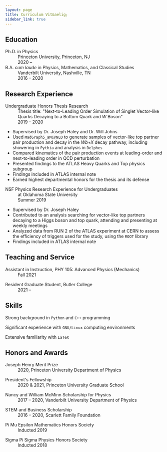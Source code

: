 ```yaml
---
layout: page
title: Curriculum Vit&aelig;
sidebar_link: true
---
```


## Education
<dl>
  <dt>Ph.D. in Physics</dt>
  <dd>Princeton University, Princeton, NJ<br> 2020 &ndash;</dd>

  <dt>B.A. <em>cum laude</em> in Physics, Mathematics, and Classical Studies</dt>
  <dd>Vanderbilt University, Nashville, TN <br> 2016 &ndash; 2020</dd>
</dl>

## Research Experience
<dl>
  <dt>Undergraduate Honors Thesis Research</dt>
  <dd>Thesis title: "Next-to-Leading Order Simulation of Singlet Vector-like Quarks Decaying to a Bottom Quark and <em>W</em> Boson" <br> 2019 &ndash; 2020</dd>
</dl>
<div class="message">
<ul>
  <li> Supervised by Dr.&nbsp;Joseph Haley and Dr.&nbsp;Will Johns </li>
 <li> Used <code>MadGraph5_aMC@NLO</code> to generate samples of vector-like top partner pair production and decay in the <em>Wb+X</em> decay pathway, including showering in <code>Pythia</code> and analysis in <code>Delphes</code> </li>
 <li> Compared kinematics of the pair production events at leading-order and next-to-leading order in QCD perturbation</li>
 <li> Presented findings to the ATLAS Heavy Quarks and Top physics subgroup</li>
 <li> Findings included in ATLAS internal note</li>
 <li> Earned highest departmental honors for the thesis and its defense</li>
</ul>
</div>

<dl>
  <dt>NSF Physics Research Experience for Undergraduates</dt>
  <dd>at Oklahoma State University <br> Summer 2019</dd>
</dl>
<div class="message">
<ul>
  <li> Supervised by Dr.&nbsp;Joseph Haley </li>
  <li> Contributed to an analysis searching for vector-like top partners decaying to a Higgs boson and top quark, attending and presenting at weekly meetings </li>
  <li> Analyzed data from RUN 2 of the ATLAS experiment at CERN to assess the efficiency of triggers used for the study, using the <code>ROOT</code> library </li>
  <li> Findings included in ATLAS internal note</li>
</ul>
</div>

## Teaching and Service
<dl>
  <dt>Assistant in Instruction, PHY 105: Advanced Physics (Mechanics)</dt>
  <dd>Fall 2021</dd>
</dl>

<dl>
  <dt>Resident Graduate Student, Butler College</dt>
  <dd>2021 &ndash;</dd>
</dl>

## Skills
Strong background in <code>Python</code> and <code>C++</code> programming  

Significant experience with <code>GNU/Linux</code> computing environments  

Extensive familiarity with <code>LaTeX</code>

## Honors and Awards
<dl>
  <dt>Joseph Henry Merit Prize</dt>
  <dd>2020, Princeton University Department of Physics</dd>
</dl>

<dl>
  <dt>President's Fellowship</dt>
  <dd>2020 & 2021, Princeton University Graduate School</dd>
</dl>

<dl>
  <dt>Nancy and William McMinn Scholarship for Physics</dt>
  <dd>2017 &ndash; 2020, Vanderbilt University Department of Physics</dd>
</dl>

<dl>
  <dt>STEM and Business Scholarship</dt>
  <dd>2016 &ndash; 2020, Scarlett Family Foundation</dd>
</dl>

<dl>
  <dt>Pi Mu Epsilon Mathematics Honors Society</dt>
  <dd>Inducted 2019</dd>
</dl>
<dl>
  <dt>Sigma Pi Sigma Physics Honors Society</dt>
  <dd>Inducted 2018</dd>
</dl>



